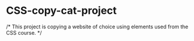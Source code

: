 # CSS-copy-cat-project

/*
  This project is copying a website of choice using elements used from the CSS course.
*/
